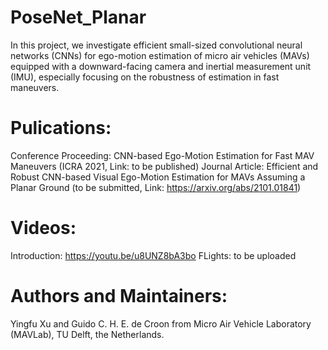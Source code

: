 # PoseNet_Planar
In this project, we investigate efficient small-sized convolutional neural networks (CNNs) for ego-motion estimation of micro air vehicles (MAVs) equipped with a downward-facing camera and inertial measurement unit (IMU), especially focusing on the robustness of estimation in fast maneuvers. 

# Pulications:
Conference Proceeding: CNN-based Ego-Motion Estimation for Fast MAV Maneuvers (ICRA 2021, Link: to be published)
Journal Article: Efficient and Robust CNN-based Visual Ego-Motion Estimation for MAVs Assuming a Planar Ground (to be submitted, Link: https://arxiv.org/abs/2101.01841)

# Videos:
Introduction: https://youtu.be/u8UNZ8bA3bo
FLights: to be uploaded

# Authors and Maintainers:
Yingfu Xu and Guido C. H. E. de Croon from Micro Air Vehicle Laboratory (MAVLab), TU Delft, the Netherlands.

